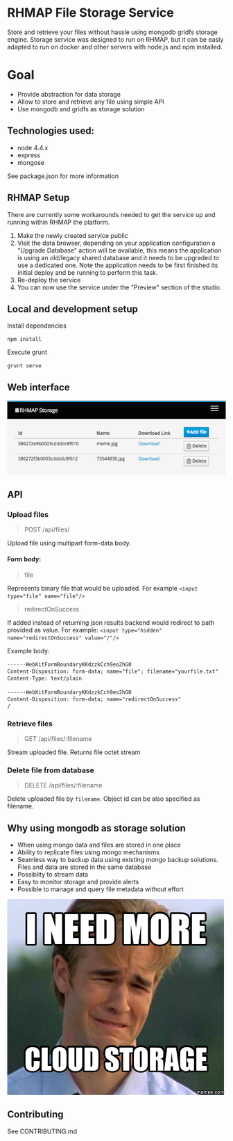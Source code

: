 # RHMAP File Storage Service

Store and retrieve your files without hassle using mongodb gridfs storage engine.
Storage service was designed to run on RHMAP, but it can be easly adapted to run on docker and other servers with node.js and npm installed. 

# Goal

- Provide abstraction for data storage
- Allow to store and retrieve any file using simple API
- Use mongodb and gridfs as storage solution

## Technologies used:

- node 4.4.x
- express
- mongose 

See package.json for more information

## RHMAP Setup
There are currently some workarounds needed to get the service up and running within RHMAP the platform. 

1. Make the newly created service public
2. Visit the data browser, depending on your application configuration a "Upgrade Database" action will be available, this means the application is using an old/legacy shared database and it needs to be upgraded to use a dedicated one. Note the application needs to be first finished its initial deploy and be running to perform this task.
3. Re-deploy the service
4. You can now use the service under the "Preview" section of the studio. 

## Local and development setup

Install dependencies
    
    npm install

Execute grunt 

    grunt serve 

## Web interface

![](./images/mainview.png)

## API

### Upload files 
> POST /api/files/

Upload file using multipart form-data body.

#### Form body:
    
> file 

Represents binary file that would be uploaded.
For example `<input type="file" name="file"/>`
    
> redirectOnSuccess

If added instead of returning json results backend would redirect to path provided as value.
For example: `<input type="hidden" name="redirectOnSuccess" value="/"/>`
    

Example body:
```
------WebKitFormBoundaryKKdzzkCch9eo2hG0
Content-Disposition: form-data; name="file"; filename="yourfile.txt"
Content-Type: text/plain

------WebKitFormBoundaryKKdzzkCch9eo2hG0
Content-Disposition: form-data; name="redirectOnSuccess"
/
```

### Retrieve files 
> GET /api/files/:filename

Stream uploaded file. Returns file octet stream 

### Delete file from database

> DELETE /api/files/:filename

Delete uploaded file by `filename`. Object id can be also specified as filename.

## Why using mongodb as storage solution

- When using mongo data and files are stored in one place
- Ability to replicate files using mongo mechanisms
- Seamless way to backup data using existing mongo backup solutions. Files and data are stored in the same database
- Possiblity to stream data
- Easy to monitor storage and provide alerts
- Possible to manage and query file metadata without effort

![](./images/meme.png)

## Contributing

See CONTRIBUTING.md 
